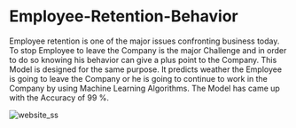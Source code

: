 # Employee-Retention-Behavior
Employee retention is one of the major issues confronting business today.  To stop Employee to leave the Company is the major Challenge and in order to do so knowing his behavior can give a plus point to the Company.  This Model is designed for the same purpose. It predicts weather the Employee is going to leave the Company or he is going to continue to work in the Company by using Machine Learning Algorithms. The Model has came up with the Accuracy of 99 %.


![website_ss](https://user-images.githubusercontent.com/56603301/133650730-b9f8cbdc-e69e-4d28-bfdc-4373b9ff4d48.jpg)


